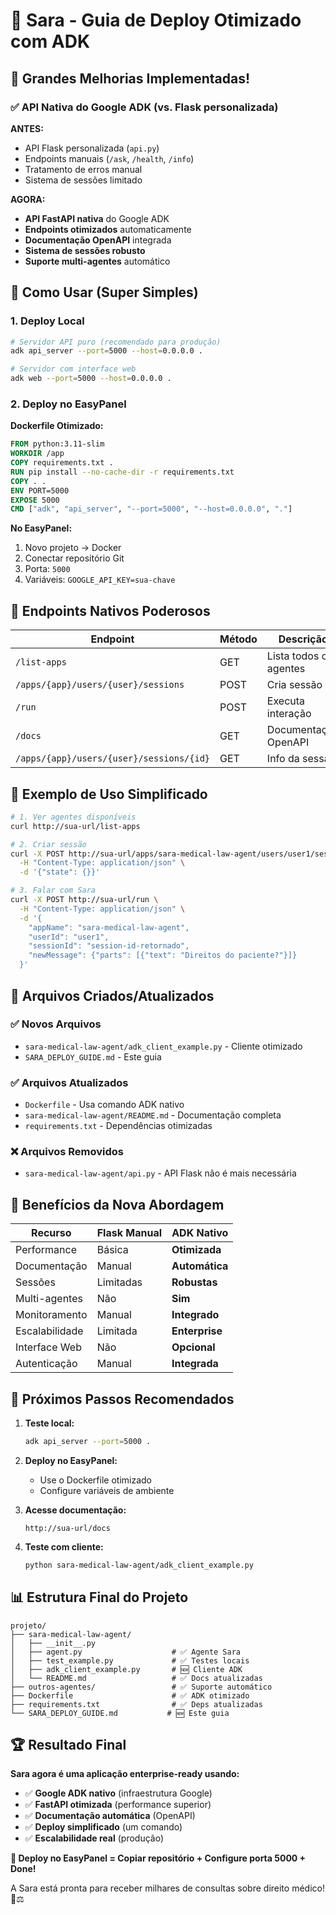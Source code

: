 # 🏥 Sara - Guia de Deploy Otimizado com ADK

## 🎉 Grandes Melhorias Implementadas!

### ✅ API Nativa do Google ADK (vs. Flask personalizada)

**ANTES:**
- API Flask personalizada (`api.py`)
- Endpoints manuais (`/ask`, `/health`, `/info`)
- Tratamento de erros manual
- Sistema de sessões limitado

**AGORA:**
- **API FastAPI nativa** do Google ADK
- **Endpoints otimizados** automaticamente
- **Documentação OpenAPI** integrada
- **Sistema de sessões robusto**
- **Suporte multi-agentes** automático

## 🚀 Como Usar (Super Simples)

### 1. Deploy Local
```bash
# Servidor API puro (recomendado para produção)
adk api_server --port=5000 --host=0.0.0.0 .

# Servidor com interface web
adk web --port=5000 --host=0.0.0.0 .
```

### 2. Deploy no EasyPanel

**Dockerfile Otimizado:**
```dockerfile
FROM python:3.11-slim
WORKDIR /app
COPY requirements.txt .
RUN pip install --no-cache-dir -r requirements.txt
COPY . .
ENV PORT=5000
EXPOSE 5000
CMD ["adk", "api_server", "--port=5000", "--host=0.0.0.0", "."]
```

**No EasyPanel:**
1. Novo projeto → Docker
2. Conectar repositório Git
3. Porta: `5000`
4. Variáveis: `GOOGLE_API_KEY=sua-chave`

## 📡 Endpoints Nativos Poderosos

| Endpoint | Método | Descrição |
|----------|---------|-----------|
| `/list-apps` | GET | Lista todos os agentes |
| `/apps/{app}/users/{user}/sessions` | POST | Cria sessão |
| `/run` | POST | Executa interação |
| `/docs` | GET | Documentação OpenAPI |
| `/apps/{app}/users/{user}/sessions/{id}` | GET | Info da sessão |

## 💬 Exemplo de Uso Simplificado

```bash
# 1. Ver agentes disponíveis
curl http://sua-url/list-apps

# 2. Criar sessão
curl -X POST http://sua-url/apps/sara-medical-law-agent/users/user1/sessions \
  -H "Content-Type: application/json" \
  -d '{"state": {}}'

# 3. Falar com Sara
curl -X POST http://sua-url/run \
  -H "Content-Type: application/json" \
  -d '{
    "appName": "sara-medical-law-agent",
    "userId": "user1",
    "sessionId": "session-id-retornado",
    "newMessage": {"parts": [{"text": "Direitos do paciente?"}]}
  }'
```

## 🔧 Arquivos Criados/Atualizados

### ✅ Novos Arquivos
- `sara-medical-law-agent/adk_client_example.py` - Cliente otimizado
- `SARA_DEPLOY_GUIDE.md` - Este guia

### ✅ Arquivos Atualizados
- `Dockerfile` - Usa comando ADK nativo
- `sara-medical-law-agent/README.md` - Documentação completa
- `requirements.txt` - Dependências otimizadas

### ❌ Arquivos Removidos
- `sara-medical-law-agent/api.py` - API Flask não é mais necessária

## 🎯 Benefícios da Nova Abordagem

| Recurso | Flask Manual | ADK Nativo |
|---------|-------------|------------|
| Performance | Básica | **Otimizada** |
| Documentação | Manual | **Automática** |
| Sessões | Limitadas | **Robustas** |
| Multi-agentes | Não | **Sim** |
| Monitoramento | Manual | **Integrado** |
| Escalabilidade | Limitada | **Enterprise** |
| Interface Web | Não | **Opcional** |
| Autenticação | Manual | **Integrada** |

## 🚀 Próximos Passos Recomendados

1. **Teste local:**
   ```bash
   adk api_server --port=5000 .
   ```

2. **Deploy no EasyPanel:**
   - Use o Dockerfile otimizado
   - Configure variáveis de ambiente

3. **Acesse documentação:**
   ```
   http://sua-url/docs
   ```

4. **Teste com cliente:**
   ```bash
   python sara-medical-law-agent/adk_client_example.py
   ```

## 📊 Estrutura Final do Projeto

```
projeto/
├── sara-medical-law-agent/
│   ├── __init__.py
│   ├── agent.py                    # ✅ Agente Sara
│   ├── test_example.py             # ✅ Testes locais  
│   ├── adk_client_example.py       # 🆕 Cliente ADK
│   └── README.md                   # ✅ Docs atualizadas
├── outros-agentes/                 # ✅ Suporte automático
├── Dockerfile                      # ✅ ADK otimizado
├── requirements.txt                # ✅ Deps atualizadas
└── SARA_DEPLOY_GUIDE.md           # 🆕 Este guia
```

## 🏆 Resultado Final

**Sara agora é uma aplicação enterprise-ready usando:**
- ✅ **Google ADK nativo** (infraestrutura Google)
- ✅ **FastAPI otimizada** (performance superior)
- ✅ **Documentação automática** (OpenAPI)
- ✅ **Deploy simplificado** (um comando)
- ✅ **Escalabilidade real** (produção)

**🎯 Deploy no EasyPanel = Copiar repositório + Configure porta 5000 + Done!**

A Sara está pronta para receber milhares de consultas sobre direito médico! 🏥⚖️ 